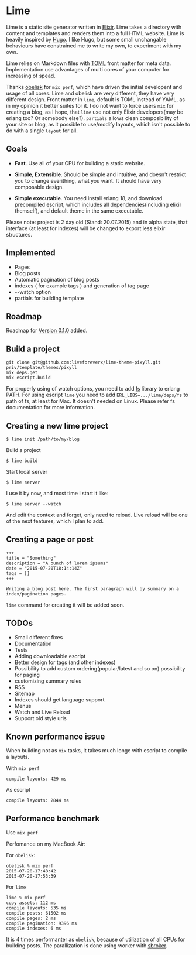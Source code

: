 Lime
====

Lime is a static site generator written in [Elixir](http://elixir-lang.org/). Lime takes a directory with content and templates and renders them into a full HTML website. Lime is heavily inspired by [Hugo](https://github.com/spf13/hugo). I like Hugo, but some small unchangable behaviours have constrained me to write my own, to experiment with my own.

Lime relies on Markdown files with [TOML](https://github.com/toml-lang/toml) front matter for meta data. Implementation use advantages of multi cores of your computer for increasing of spead.

Thanks [obelisk](https://github.com/BennyHallett/obelisk) for `mix perf`, which have driven the initial developent and usage of all cores. Lime and obelisk are very different, they have very different design. Front matter in `lime`, default is TOML instead of YAML, as in my opinion it better suites for it. I do not want to force users `mix` for creating a blog, as I hope, that `lime` use not only Elixir developers(may be erlang too? Or somebody else?). `partials` allows clean composibility of your site or blog, as it possible to use/modify layouts, which isn't possible to do with a single `layout` for all.

## Goals

* **Fast**. Use all of your CPU for building a static website.

* **Simple, Extensible**. Should be simple and intuitive, and doesn't restrict you to change everithing, what you want. It should have very composable design.

* **Simple executable**. You need install erlang 18, and download precompiled escript, which includes all dependencies(including elixir themself), and default theme in the same executable.

Please note: project is 2 day old (Stand: 20.07.2015) and in alpha state, that interface (at least for indexes) will be changed to export less elixir structures.

## Implemented

* Pages
* Blog posts
* Automatic pagination of blog posts
* indexes ( for example tags ) and generation of tag page
* --watch option
* partials for building template

## Roadmap

Roadmap for [Version 0.1.0](https://github.com/liveforeverx/lime/milestones/0.1.0) added.

## Build a project

```
git clone git@github.com:liveforeverx/lime-theme-pixyll.git priv/template/themes/pixyll
mix deps.get
mix escript.build
```

For properly using of watch options, you need to add [fs](https://github.com/synrc/fs) library to erlang PATH. For using escript `lime` you need
to add `ERL_LIBS=.../lime/deps/fs` to path of fs, at least for Mac. It doesn't needed on Linux. Please refer fs documentation for more information.

## Creating a new lime project

    $ lime init /path/to/my/blog

Build a project

    $ lime build

Start local server

    $ lime server

I use it by now, and most time I start it like:

    $ lime server --watch

And edit the context and forget, only need to reload. Live reload will be one of the next features, which I plan to add.

## Creating a page or post

```
+++
title = "Something"
description = "A bunch of lorem ipsums"
date = "2015-07-20T18:14:14Z"
tags = []
+++

Writing a blog post here. The first paragraph will bу summary on a index/pagination pages.
```

`lime` command for creating it will be added soon.

## TODOs

* Small different fixes
* Documentation
* Tests
* Adding downloadable escript
* Better design for tags (and other indexes)
* Possibility to add custom ordering(popular/latest and so on) possibility for paging
* customizing summary rules
* RSS
* Sitemap
* Indexes should get language support
* Menus
* Watch and Live Reload
* Support old style urls

## Known performance issue

When building not as `mix` tasks, it takes much longe with escript to compile a layouts.

With `mix perf`
```
compile layouts: 429 ms
```

As escript
```
compile layouts: 2844 ms
```

## Performance benchmark

Use `mix perf`

Perfomance on my MacBook Air:

For `obelisk`:

```
obelisk % mix perf
2015-07-20-17:48:42
2015-07-20-17:53:39
```

For `lime`

```
lime % mix perf
copy assets: 112 ms
compile layouts: 535 ms
compile posts: 61502 ms
compile pages: 2 ms
compile pagination: 9396 ms
compile indexes: 6 ms
```

It is 4 times performanter as `obelisk`, because of utilization of all CPUs for building posts. The parallization is done using worker with [sbroker](https://github.com/fishcakez/sbroker).



